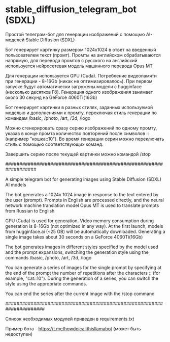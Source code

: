 # stable_diffusion_telegram_bot (SDXL)

Простой телеграм-бот для генерации изображений с помощью AI-моделей Stable Diffusion (SDXL)

Бот генерирует картинку размером 1024x1024 в ответ на введенный пользователем текст (промт). 
Промты на английском обрабатываются напрямую, для перевода промтов с русского на английский используется нейросетевая модель машинного перевода Opus MT

Для генерации используется GPU (Cuda). Потребление видеопамяти при генерации - 8-16Gb (никак не оптимизировалось). При первом запуске будут автоматически загружены модели с hugginface (несколько десятков Гб). Генерация одного изображения занимает около 30 секунд на GeForce 4060Ti(16Gb)
 
Бот генерирует картинки в разных стилях, заданных используемой моделью и дополнениями к промту, переключая стиль генерации по командам
/basic, /photo, /art, /3d, /logo 

Можно сгенерировать сразу серию изображений по одному промту, указав в конце промта количество повторений после символов :: (например "кошка::10"). Во время генерации серии можно переключать стиль с помощью соответствующих команд.

Завершить серию после текущей картинки можно командой /stop

###################################################################

A simple telegram bot for generating images using Stable Diffusion (SDXL) AI models

The bot generates a 1024x 1024 image in response to the text entered by the user (prompt).
Prompts in English are processed directly, and the neural network machine translation model Opus MT is used to translate prompts from Russian to English

GPU (Cuda) is used for generation. Video memory consumption during generation is 8-16Gb (not optimized in any way). At the first launch, models from hugginface.ai (~25 GB) will be automatically downloaded. Generating a single image takes about 30 seconds on a GeForce 4060Ti(16Gb)

The bot generates images in different styles specified by the model used and the prompt expansions, switching the generation style using the commands
/basic, /photo, /art, /3d, /logo

You can generate a series of images for the single prompt by specifying at the end of the prompt the number of repetitions after the characters :: (for example, "cat::10"). During the generation of a series, you can switch the style using the appropriate commands.

You can end the series after the current image with the /stop command

######################################################################

Список необходимых модулей приведен в requirements.txt

Пример бота - https://t.me/howdoicallthisllamabot (может быть недоступен)

